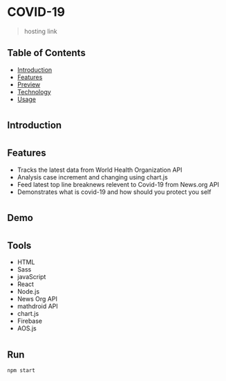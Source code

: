 # COVID-19

> hosting link

## Table of Contents

- [Introduction](#01)
- [Features](#02)
- [Preview](#03)
- [Technology](#04)
- [Usage](#05)

#

## <span id="01">Introduction</span>

#

## <span id="02">Features</span>

- Tracks the latest data from World Health Organization API
- Analysis case increment and changing using chart.js
- Feed latest top line breaknews relevent to Covid-19 from News.org API
- Demonstrates what is covid-19 and how should you protect you self

#

## <span id="03">Demo</span>

#

## <span id="04">Tools</span>

- HTML
- Sass
- javaScript
- React
- Node.js
- News Org API
- mathdroid API
- chart.js
- Firebase
- AOS.js

#

## <span id="05">Run</span>

```markdown
npm start
```
